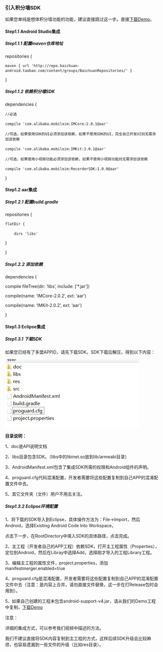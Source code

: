 ### 引入积分墙SDK

如果您单纯是想体积分墙功能的功能，建议直接跳过这一步。直接[下载Demo](http://baichuan.taobao.com/doc2/detail?spm=0.0.0.0.ct3Z2i&treeId=41&articleId=102828&docType=1#s0)。

#### Step1.1 Android Studio集成

##### Step1.1.1 配置maven仓库地址

repositories {

```
maven { url 'http://repo.baichuan-android.taobao.com/content/groups/BaichuanRepositories/' }
```

}

##### Step1.1.2 依赖积分墙SDK

dependencies {

```
//必选

compile 'com.alibaba.mobileim:IMCore:2.0.1@aar'

//可选，如果使用SDK的UI必须添加该依赖，如果不使用SDK的UI，完全自己开发UI则无需添加该依赖

compile 'com.alibaba.mobileim:IMKit:2.0.1@aar'

//可选，如果使用小视频功能必须添加该依赖，如果不使用小视频功能则无需添加该依赖

compile 'com.alibaba.mobileim:RecorderSDK:1.0.0@aar'
```

}

#### Step1.2 aar集成

##### Step1.2.1 配置build.gradle

repositories {

```
flatDir {

    dirs 'libs'
```

}

}

##### Step1.2.2 添加依赖

dependencies {

compile fileTree\(dir: ‘libs’, include: \[’\*.jar’\]\)

compile\(name: ‘IMCore-2.0.2’, ext: ‘aar’\)

compile\(name: ‘IMKit-2.0.2’, ext: ‘aar’\)

}

#### Step1.3 Eclipse集成

##### Step1.3.1 下载SDK

如果您已经有了多盟APPID，请先下载SDK。SDK下载后解压，得到以下内容：

![](/assets/import.png)

**目录说明：**

1、doc是API说明文档

2、libs目录包含SDK。（libs中的libinet.so放到lib/armeabi目录）

3、AndroidManifest.xml包含了集成SDK所需的权限和Android组件的声明。

4、proguard.cfg代码混淆配置，开发者需要将这些配置复制到自己APP的混淆配置文件中去。

5、其它文件夹（文件）用户不用去关注。

##### Step1.3.2 Eclipse环境配置

1、将下载的SDK导入到Eclipse，具体操作方法为：File-&gt;Import，然后Android，选择Existing Android Code Into Workspace，

点击下一步，在RootDirectory中填入SDK的具体路径，点击完成。

2、主工程（开发者自己的APP工程）依赖SDK，打开主工程属性（Properties），定位到Android，然后在Libray中选择Add，选择刚才导入的工程Library工程。

3、编辑主工程的属性文件，project.properties，添加manifestmerger.enabled=true

4、proguard.cfg是混淆配置，开发者需要将这些配置复制到自己APP的混淆配置文件中去（注意：是内容上合并，请勿直接文件替换，这一步在打Release包时会用到）。

5、如果自己创建的工程未包含android-support-v4.jar，请从我们的Demo工程中复制，[下载Demo](https://www.baidu.com/)

注意：

详细的集成方式，可以参考我们视频中描述的方法。

我们不建议直接将SDK内容复制到主工程的方式，这样后续SDK升级会比较麻烦，也容易遗漏到一些文件的升级（比如res目录）。


